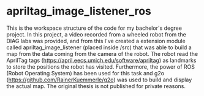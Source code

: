 # apriltag_image_listener_ros
 
This is the workspace structure of the code for my bachelor's degree project. In this project, a video recorded from a wheeled robot from the DIAG labs was provided, and from this I've created a extension module called apriltag_image_listener (placed inside /src) that was able to build a map from the data coming from the camera of the robot. The robot read the AprilTag tags (https://april.eecs.umich.edu/software/apriltag) as landmarks to store the positions the robot has visited. Furthermore, the power of ROS (Robot Operating System) has been used for this task and g2o (https://github.com/RainerKuemmerle/g2o) was used to build and display the actual map. The original thesis is not published for private reasons.
